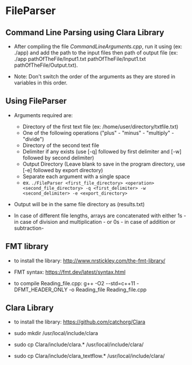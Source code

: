 # FileParser

## Command Line Parsing using Clara Library

- After compiling the file *CommandLineArguments.cpp*, run it using (ex: ./app) and add the path to the input files then path of output file (ex: ./app   pathOfTheFile/Input1.txt  pathOfTheFile/Input1.txt   pathOfTheFile/Output.txt).

- Note: Don't switch the order of the arguments as they are stored in variables in this order.

## Using FileParser

- Arguments required are:

  - Directory of the first text file (ex: /home/user/directory/txtfile.txt)
  - One of the following operations ("plus" - "minus" - "multiply" - "divide")
  - Directory of the second text file
  - Delimiter if any exists (use [-q] followed by first delimiter and [-w] followed by second delimiter)
  - Output Directory (Leave blank to save in the program directory, use [-e] followed by export directory)
  - Separate each argument with a single space
  - ex. `./FileParser <first_file_directory> <operation> <second_file_directory> -q <first_delimiter> -w <second_delimiter> -e <export_directory>`

- Output will be in the same file directory as (results.txt)

- In case of different file lengths, arrays are concatenated with either 1s - in case of division and multiplication - or 0s - in case of addition or subtraction-

## FMT library

   - to install the library:
       <http://www.nrstickley.com/the-fmt-library/>

   - FMT syntax:
       <https://fmt.dev/latest/syntax.html>

   - to compile Reading_file.cpp:
      g++ -O2 --std=c++11 -DFMT_HEADER_ONLY -o Reading_file Reading_file.cpp

## Clara Library 

   - to install the library:
     <https://github.com/catchorg/Clara>

   - sudo mkdir /usr/local/include/clara
   - sudo cp Clara/include/clara.* /usr/local/include/clara/
   - sudo cp Clara/include/clara_textflow.* /usr/local/include/clara/

